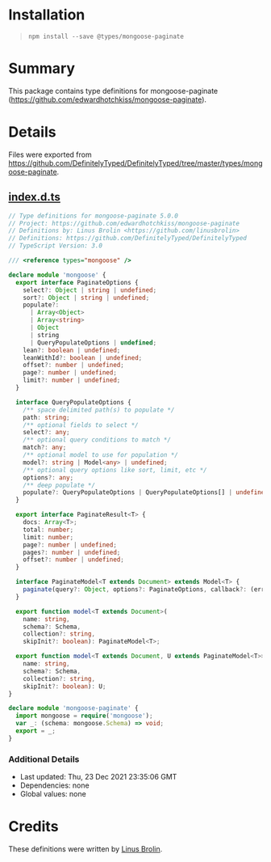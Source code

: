 # Installation
> `npm install --save @types/mongoose-paginate`

# Summary
This package contains type definitions for mongoose-paginate (https://github.com/edwardhotchkiss/mongoose-paginate).

# Details
Files were exported from https://github.com/DefinitelyTyped/DefinitelyTyped/tree/master/types/mongoose-paginate.
## [index.d.ts](https://github.com/DefinitelyTyped/DefinitelyTyped/tree/master/types/mongoose-paginate/index.d.ts)
````ts
// Type definitions for mongoose-paginate 5.0.0
// Project: https://github.com/edwardhotchkiss/mongoose-paginate
// Definitions by: Linus Brolin <https://github.com/linusbrolin>
// Definitions: https://github.com/DefinitelyTyped/DefinitelyTyped
// TypeScript Version: 3.0

/// <reference types="mongoose" />

declare module 'mongoose' {
  export interface PaginateOptions {
    select?: Object | string | undefined;
    sort?: Object | string | undefined;
    populate?:
      | Array<Object>
      | Array<string>
      | Object
      | string
      | QueryPopulateOptions | undefined;
    lean?: boolean | undefined;
    leanWithId?: boolean | undefined;
    offset?: number | undefined;
    page?: number | undefined;
    limit?: number | undefined;
  }

  interface QueryPopulateOptions {
    /** space delimited path(s) to populate */
    path: string;
    /** optional fields to select */
    select?: any;
    /** optional query conditions to match */
    match?: any;
    /** optional model to use for population */
    model?: string | Model<any> | undefined;
    /** optional query options like sort, limit, etc */
    options?: any;
    /** deep populate */
    populate?: QueryPopulateOptions | QueryPopulateOptions[] | undefined;
  }

  export interface PaginateResult<T> {
    docs: Array<T>;
    total: number;
    limit: number;
    page?: number | undefined;
    pages?: number | undefined;
    offset?: number | undefined;
  }

  interface PaginateModel<T extends Document> extends Model<T> {
    paginate(query?: Object, options?: PaginateOptions, callback?: (err: any, result: PaginateResult<T>) => void): Promise<PaginateResult<T>>;
  }

  export function model<T extends Document>(
    name: string,
    schema?: Schema,
    collection?: string,
    skipInit?: boolean): PaginateModel<T>;

  export function model<T extends Document, U extends PaginateModel<T>>(
    name: string,
    schema?: Schema,
    collection?: string,
    skipInit?: boolean): U;
}

declare module 'mongoose-paginate' {
  import mongoose = require('mongoose');
  var _: (schema: mongoose.Schema) => void;
  export = _;
}

````

### Additional Details
 * Last updated: Thu, 23 Dec 2021 23:35:06 GMT
 * Dependencies: none
 * Global values: none

# Credits
These definitions were written by [Linus Brolin](https://github.com/linusbrolin).
